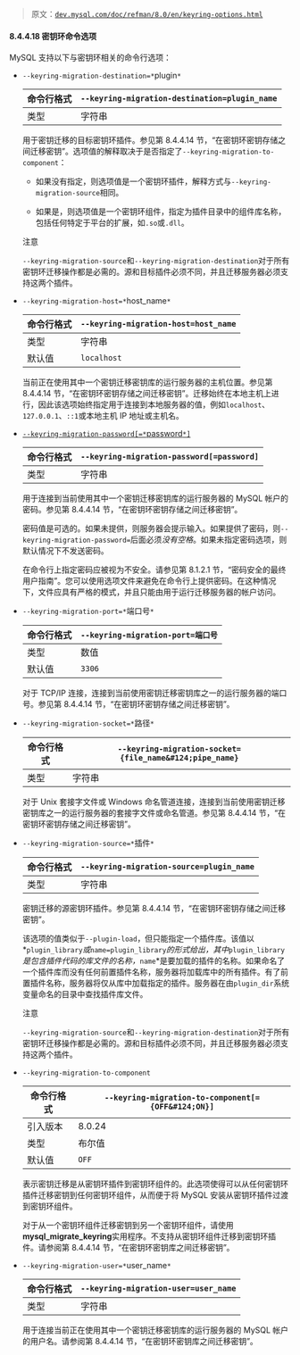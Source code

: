 > 原文：[`dev.mysql.com/doc/refman/8.0/en/keyring-options.html`](https://dev.mysql.com/doc/refman/8.0/en/keyring-options.html)

#### 8.4.4.18 密钥环命令选项

MySQL 支持以下与密钥环相关的命令行选项：

+   `--keyring-migration-destination=*`plugin`*`

    | 命令行格式 | `--keyring-migration-destination=plugin_name` |
    | --- | --- |
    | 类型 | 字符串 |

    用于密钥迁移的目标密钥环插件。参见第 8.4.4.14 节，“在密钥环密钥存储之间迁移密钥”。选项值的解释取决于是否指定了`--keyring-migration-to-component`：

    +   如果没有指定，则选项值是一个密钥环插件，解释方式与`--keyring-migration-source`相同。

    +   如果是，则选项值是一个密钥环组件，指定为插件目录中的组件库名称，包括任何特定于平台的扩展，如`.so`或`.dll`。

    注意

    `--keyring-migration-source`和`--keyring-migration-destination`对于所有密钥环迁移操作都是必需的。源和目标插件必须不同，并且迁移服务器必须支持这两个插件。

+   `--keyring-migration-host=*`host_name`*`

    | 命令行格式 | `--keyring-migration-host=host_name` |
    | --- | --- |
    | 类型 | 字符串 |
    | 默认值 | `localhost` |

    当前正在使用其中一个密钥迁移密钥库的运行服务器的主机位置。参见第 8.4.4.14 节，“在密钥环密钥存储之间迁移密钥”。迁移始终在本地主机上进行，因此该选项始终指定用于连接到本地服务器的值，例如`localhost`、`127.0.0.1`、`::1`或本地主机 IP 地址或主机名。

+   [`--keyring-migration-password[=*`password`*]`](keyring-options.html#option_mysqld_keyring-migration-password)

    | 命令行格式 | `--keyring-migration-password[=password]` |
    | --- | --- |
    | 类型 | 字符串 |

    用于连接到当前使用其中一个密钥迁移密钥库的运行服务器的 MySQL 帐户的密码。参见第 8.4.4.14 节，“在密钥环密钥存储之间迁移密钥”。

    密码值是可选的。如果未提供，则服务器会提示输入。如果提供了密码，则`--keyring-migration-password=`后面必须*没有空格*。如果未指定密码选项，则默认情况下不发送密码。

    在命令行上指定密码应被视为不安全。请参见第 8.1.2.1 节，“密码安全的最终用户指南”。您可以使用选项文件来避免在命令行上提供密码。在这种情况下，文件应具有严格的模式，并且只能由用于运行迁移服务器的帐户访问。

+   `--keyring-migration-port=*`端口号`*`

    | 命令行格式 | `--keyring-migration-port=端口号` |
    | --- | --- |
    | 类型 | 数值 |
    | 默认值 | `3306` |

    对于 TCP/IP 连接，连接到当前使用密钥迁移密钥库之一的运行服务器的端口号。参见第 8.4.4.14 节，“在密钥环密钥存储之间迁移密钥”。

+   `--keyring-migration-socket=*`路径`*`

    | 命令行格式 | `--keyring-migration-socket={file_name&#124;pipe_name}` |
    | --- | --- |
    | 类型 | 字符串 |

    对于 Unix 套接字文件或 Windows 命名管道连接，连接到当前使用密钥迁移密钥库之一的运行服务器的套接字文件或命名管道。参见第 8.4.4.14 节，“在密钥环密钥存储之间迁移密钥”。

+   `--keyring-migration-source=*`插件`*`

    | 命令行格式 | `--keyring-migration-source=plugin_name` |
    | --- | --- |
    | 类型 | 字符串 |

    密钥迁移的源密钥环插件。参见第 8.4.4.14 节，“在密钥环密钥存储之间迁移密钥”。

    该选项的值类似于`--plugin-load`，但只能指定一个插件库。该值以*`plugin_library`*或*`name`*`=`*`plugin_library`*的形式给出，其中*`plugin_library`*是包含插件代码的库文件的名称，*`name`*是要加载的插件的名称。如果命名了一个插件库而没有任何前置插件名称，服务器将加载库中的所有插件。有了前置插件名称，服务器将仅从库中加载指定的插件。服务器在由`plugin_dir`系统变量命名的目录中查找插件库文件。

    注意

    `--keyring-migration-source`和`--keyring-migration-destination`对于所有密钥环迁移操作都是必需的。源和目标插件必须不同，并且迁移服务器必须支持这两个插件。

+   `--keyring-migration-to-component`

    | 命令行格式 | `--keyring-migration-to-component[={OFF&#124;ON}]` |
    | --- | --- |
    | 引入版本 | 8.0.24 |
    | 类型 | 布尔值 |
    | 默认值 | `OFF` |

    表示密钥迁移是从密钥环插件到密钥环组件的。此选项使得可以从任何密钥环插件迁移密钥到任何密钥环组件，从而便于将 MySQL 安装从密钥环插件过渡到密钥环组件。

    对于从一个密钥环组件迁移密钥到另一个密钥环组件，请使用**mysql_migrate_keyring**实用程序。不支持从密钥环组件迁移到密钥环插件。请参阅第 8.4.4.14 节，“在密钥环密钥库之间迁移密钥”。

+   `--keyring-migration-user=*`user_name`*`

    | 命令行格式 | `--keyring-migration-user=user_name` |
    | --- | --- |
    | 类型 | 字符串 |

    用于连接当前正在使用其中一个密钥迁移密钥库的运行服务器的 MySQL 帐户的用户名。请参阅第 8.4.4.14 节，“在密钥环密钥库之间迁移密钥”。
